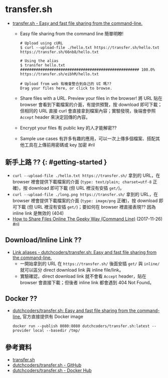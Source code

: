 # transfer.sh

  - [transfer\.sh \- Easy and fast file sharing from the command\-line\.](https://transfer.sh/)
      - Easy file sharing from the command line 簡單明瞭!

            # Upload using cURL
            $ curl --upload-file ./hello.txt https://transfer.sh/hello.txt
            https://transfer.sh/66nb8/hello.txt

            # Using the alias
            $ transfer hello.txt
            ##################################################### 100.0%
            https://transfer.sh/eibhM/hello.txt

            # Upload from web 有機會整合到自己的 UI 嗎??
            Drag your files here, or click to browse.

      - Share files with a URL. Preview your files in the browser! 將 URL 貼在 browser 會看到下載檔案的介面，有提供預覽，按 download 即可下載；但相同的 URL 直接 curl 會直接拿到檔案內容；實驗發現，後端會參照 `Accept` header 來決定回傳的內容。
      - Encrypt your files 有 public key 的人才能解密??
      - Sample use cases 有許多有趣的應用，可以一次上傳多個檔案、搭配其他工具在上傳前用密碼或 key 加密  #ril

## 新手上路 ?? {: #getting-started }

  - `curl --upload-file ./hello.txt https://transfer.sh/` 拿到的 URL，在 browser 裡會提供下載檔案的介面 (`type: text/plain; charset=utf-8` 正確)，按 download 即可下載 (但 URL 裡沒有安插 `get/`)。
  - `curl --upload-file ./long.png https://transfer.sh/` 拿到的 URL，在 browser 裡會提供下載檔案的介面 (`type: image/png` 正確)，按 download 即可下載 (但 URL 裡沒有安插 `get/`)；要如何在 browser 裡直接表現?? 因為 inline link 是無效的 (404)
  - [How to Share Files Online The Geeky Way (Command Line)](https://www.hongkiat.com/blog/file-sharing-command-line-transfer-sh/) (2017-11-26) #ril

## Download/Inline Link ??

  - [Link aliases - dutchcoders/transfer\.sh: Easy and fast file sharing from the command\-line\.](https://github.com/dutchcoders/transfer.sh/#link-aliases)
      - 一開始拿到的 URL  在 `https://transfer.sh/` 後面安插 `get/` 與 `inline/` 就可以區分 direct download link 與 inline file/link。
      - 實驗確認，direct download link 就不會看 `Accept` header，貼在 browser 會直接下載；但後者 inline link 都會遇到 404 Not Found。

## Docker ??

  - [dutchcoders/transfer\.sh: Easy and fast file sharing from the command\-line\.](https://github.com/dutchcoders/transfer.sh/#docker) 官方直接提供有 Docker image

        docker run --publish 8080:8080 dutchcoders/transfer.sh:latest --provider local --basedir /tmp/

## 參考資料

  - [transfer.sh](https://transfer.sh/)
  - [dutchcoders/transfer.sh - GitHub](https://github.com/dutchcoders/transfer.sh/)
  - [dutchcoders/transfer.sh - Docker Hub](https://hub.docker.com/r/dutchcoders/transfer.sh/)
